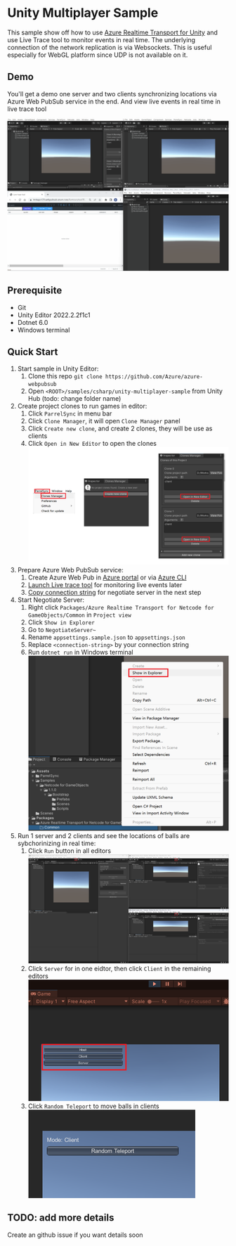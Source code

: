 # Unity Multiplayer Sample

This sample show off how to use [Azure Realtime Transport for Unity](https://github.com/wanlwanl/multiplayer-community-contributions/tree/wanl/transport/Transports/com.community.netcode.transport.azure-realtime) and use Live Trace tool to monitor events in real time. The underlying connection of the network replication is via Websockets. This is useful especially for WebGL platform since UDP is not available on it.

## Demo

You'll get a demo one server and two clients synchronizing locations via Azure Web PubSub service in the end. And view live events in real time in live trace tool

![Show the result of this sample](./Images/demo.gif)

## Prerequisite

* Git
* Unity Editor 2022.2.2f1c1
* Dotnet 6.0
* Windows terminal

## Quick Start

1. Start sample in Unity Editor:
   1. Clone this repo `git clone https://github.com/Azure/azure-webpubsub`
   2. Open `<ROOT>/samples/csharp/unity-multiplayer-sample` from Unity Hub (todo: change folder name)
2. Create project clones to run games in editor:
   1. Click `ParrelSync` in menu bar
   2. Click `Clone Manager`, it will open `Clone Manager` panel
   3. Click `Create new clone`, and create 2 clones, they will be use as clients
   4. Click `Open in New Editor` to open the clones
![Clone projects](./Images/clone-projects.png)
3. Prepare Azure Web PubSub service:
   1. Create Azure Web Pub in [Azure portal](https://learn.microsoft.com/azure/azure-web-pubsub/howto-develop-create-instance) or via [Azure CLI](https://learn.microsoft.com/azure/azure-web-pubsub/quickstart-cli-create)
   2. [Launch Live trace tool](https://learn.microsoft.com/azure/azure-web-pubsub/howto-troubleshoot-resource-logs#launch-the-live-trace-tool) for monitoring live events later
   3. [Copy connection string](https://learn.microsoft.com/azure/azure-web-pubsub/tutorial-pub-sub-messages?tabs=csharp%2CLocalBash#get-the-connection-string) for negotiate server in the next step
4. Start Negotiate Server:
   1. Right click `Packages/Azure Realtime Transport for Netcode for GameObjects/Common` in `Project view`
   2. Click `Show in Explorer`
   3. Go to `NegotiateServer~`
   4. Rename `appsettings.sample.json` to `appsettings.json`
   5. Replace `<connection-string>` by your connection string
   6. Run `dotnet run` in Windows terminal
![Go to negotiate server](./Images/go-to-negotiate-server.png)
1. Run 1 server and 2 clients and see the locations of balls are sybchorinizing in real time:
   1. Click `Run` button in all editors
![Run in all editors](./Images/run-in-editor.png)
   1. Click `Server` for in one eidtor, then click `Client` in the remaining editors
![Run mode](./Images/run-mode.png)
   1. Click `Random Teleport` to move balls in clients
![Random teleport](./Images/random-teleport.png)

## TODO: add more details

Create an github issue if you want details soon
